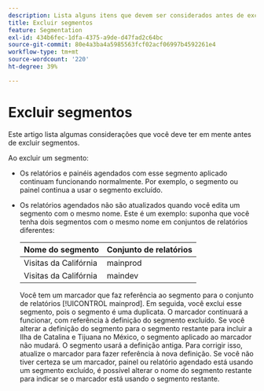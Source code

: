 ```yaml
---
description: Lista alguns itens que devem ser considerados antes de excluir segmentos.
title: Excluir segmentos
feature: Segmentation
exl-id: 434b6fec-1dfa-4375-a9de-d47fad2c64bc
source-git-commit: 80e4a3ba4a5985563fcf02acf06997b4592261e4
workflow-type: tm+mt
source-wordcount: '220'
ht-degree: 39%

---
```


# Excluir segmentos

Este artigo lista algumas considerações que você deve ter em mente antes de excluir segmentos.

Ao excluir um segmento:

* Os relatórios e painéis agendados com esse segmento aplicado continuam funcionando normalmente. Por exemplo, o segmento ou painel continua a usar o segmento excluído.
* Os relatórios agendados não são atualizados quando você edita um segmento com o mesmo nome. Este é um exemplo: suponha que você tenha dois segmentos com o mesmo nome em conjuntos de relatórios diferentes:

  | Nome do segmento | Conjunto de relatórios |
  |---|---|
  | Visitas da Califórnia | mainprod |
  | Visitas da Califórnia | maindev |

  Você tem um marcador que faz referência ao segmento para o conjunto de relatórios [!UICONTROL mainprod]. Em seguida, você exclui esse segmento, pois o segmento é uma duplicata. O marcador continuará a funcionar, com referência à definição do segmento excluído. Se você alterar a definição do segmento para o segmento restante para incluir a Ilha de Catalina e Tijuana no México, o segmento aplicado ao marcador não mudará. O segmento usará a definição antiga. Para corrigir isso, atualize o marcador para fazer referência à nova definição. Se você não tiver certeza se um marcador, painel ou relatório agendado está usando um segmento excluído, é possível alterar o nome do segmento restante para indicar se o marcador está usando o segmento restante.
